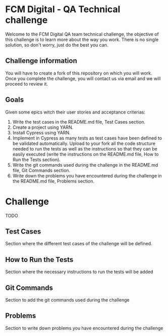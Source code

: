 # FCM Digital - QA Technical challenge
Welcome to the FCM Digital QA team technical challenge, the objective of this challenge is to learn more about the way you work. There is no single solution, so don't worry, just do the best you can. 

## Challenge information
You will have to create a fork of this repository on which you will work. Once you complete the challenge, you will contact us via email and we will proceed to review it.

## Goals
Given some epics witch their user stories and acceptance criterias:
 1. Write the test cases in the README.md file, Test Cases section.
 2. Create a project using YARN.
 3. Install Cypress using YARN.
 4. Implement in Cypress as many tests as test cases have been defined to be validated automatically. Upload to your fork all the code structure needed to run the tests as well as the instructions so that they can be easily executed (write the instructions on the README.md file, How to Run the Tests section).
 5. Write the git commands used during the challenge in the README.md file, Git Commands section.
 6. Write down the problems you have encountered during the challenge in the README.md file, Problems section.

# Challenge
TODO

## Test Cases
Section where the different test cases of the challenge will be defined.

## How to Run the Tests
Section where the necessary instructions to run the tests will be added

## Git Commands
Section to add the git commands used during the challenge

## Problems
Section to write down problems you have encountered during the challenge